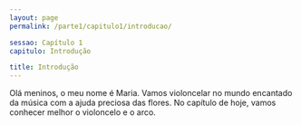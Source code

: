 ```yaml
---
layout: page
permalink: /parte1/capitulo1/introducao/

sessao: Capítulo 1
capitulo: Introdução

title: Introdução
---
```


Olá meninos, o meu nome é Maria. Vamos violoncelar no mundo encantado da música com a ajuda preciosa das flores. No capítulo de hoje, vamos conhecer melhor o violoncelo e o arco.
